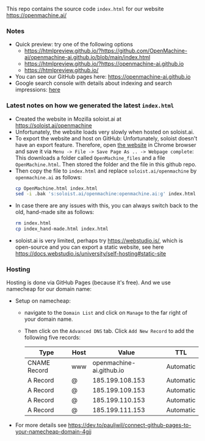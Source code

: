 This repo contains the source code `index.html` for our website https://openmachine.ai/

### Notes
- Quick preview: try one of the following options
  - https://htmlpreview.github.io/?https://github.com/OpenMachine-ai/openmachine-ai.github.io/blob/main/index.html
  - https://htmlpreview.github.io/?https://openmachine-ai.github.io
  - https://htmlpreview.github.io/
- You can see our GitHub pages here: https://openmachine-ai.github.io
- Google search console with details about indexing and search impressions: [here](https://search.google.com/search-console?resource_id=sc-domain%3Aopenmachine.ai&hl=en)

### Latest notes on how we generated the latest `index.html`
  - Created the website in Mozilla soloist.ai at https://soloist.ai/openmachine
  - Unfortunately, the website loads very slowly when hosted on soloist.ai.
  - To export the website and host on GitHub: Unfortunately, soloist doesn't have an export feature. Therefore, open [the website](https://soloist.ai/openmachine) in Chrome browser and save it via `Menu -> File -> Save Page As .. -> Webpage complete`: This downloads a folder called `OpenMachine_files` and a file `OpenMachine.html`. Then stored the folder and the file in this github repo.
  - Then copy the file to `index.html` and replace `soloist.ai/openmachine` by `openmachine.ai` as follows:
    ```bash
    cp OpenMachine.html index.html
    sed -i .bak 's:soloist.ai/openmachine:openmachine.ai:g' index.html
    ```
  - In case there are any issues with this, you can always switch back to the old, hand-made site as follows:
    ```bash
    rm index.html
    cp index_hand-made.html index.html
    ```
  - soloist.ai is very limited, perhaps try https://webstudio.is/, which is open-source and you can export a static website, see here https://docs.webstudio.is/university/self-hosting#static-site

### Hosting
Hosting is done via GitHub Pages (because it's free). And we use namecheap for our domain name:
- Setup on namecheap:
  - navigate to the `Domain List` and click on `Manage` to the far right of your domain name.
  - Then click on the `Advanced DNS` tab. Click `Add New Record` to add the following five records:

     | Type         | Host | Value                    | TTL       |
     |--------------|------|--------------------------|-----------|
     | CNAME Record | www  | openmachine-ai.github.io | Automatic |
     | A Record     | @    | 185.199.108.153          | Automatic |
     | A Record     | @    | 185.199.109.153          | Automatic |
     | A Record     | @    | 185.199.110.153          | Automatic |
     | A Record     | @    | 185.199.111.153          | Automatic |
- For more details see https://dev.to/pauljwil/connect-github-pages-to-your-namecheap-domain-4gjj
